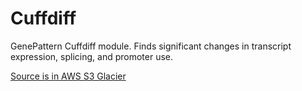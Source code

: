 # Cuffdiff
GenePattern Cuffdiff module.
Finds significant changes in transcript expression, splicing, and promoter use.

[Source is in AWS S3 Glacier](https://s3.console.aws.amazon.com/s3/buckets/genepattern?prefix=broad_SVN/)
